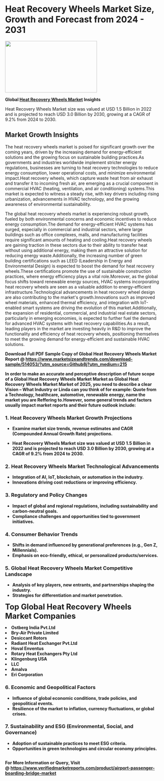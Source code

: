 <H1>Heat Recovery Wheels Market Size, Growth and Forecast from 2024 - 2031</H1><img class="aligncenter size-medium wp-image-584254" src="https://thirdeyenews.in/wp-content/uploads/2024/09/Global-Market-Research-300x168.jpeg" alt="" width="300" height="168" /><p><strong>Global&nbsp;<a href="https://www.marketsizeandtrends.com/download-sample/514053/?utm_source=Github8j?utm_medium=215">Heat Recovery Wheels Market</a> Insights</strong></p><p>Heat Recovery Wheels Market size was valued at USD 1.5 Billion in 2022 and is projected to reach USD 3.0 Billion by 2030, growing at a CAGR of 9.2% from 2024 to 2030.</p><p><h2>Market Growth Insights</h2> <p>The heat recovery wheels market is poised for significant growth over the coming years, driven by the increasing demand for energy-efficient solutions and the growing focus on sustainable building practices.As governments and industries worldwide implement stricter energy regulations, businesses are turning to heat recovery technologies to reduce energy consumption, lower operational costs, and minimize environmental impact.Heat recovery wheels, which capture waste heat from air exhaust and transfer it to incoming fresh air, are emerging as a crucial component in commercial HVAC (heating, ventilation, and air conditioning) systems.This market is expected to witness a steady rise, with key drivers including rising urbanization, advancements in HVAC technology, and the growing awareness of environmental sustainability.</p> <p>The global heat recovery wheels market is experiencing robust growth, fueled by both environmental concerns and economic incentives to reduce energy consumption.The demand for energy-efficient HVAC systems has surged, especially in commercial and industrial sectors, where large buildings such as office complexes, malls, and manufacturing facilities require significant amounts of heating and cooling.Heat recovery wheels are gaining traction in these sectors due to their ability to transfer heat without using additional energy, making them an attractive solution for reducing energy waste.Additionally, the increasing number of green building certifications such as LEED (Leadership in Energy and Environmental Design) is expected to boost the demand for heat recovery wheels.These certifications promote the use of sustainable construction practices, where energy efficiency plays a vital role.Moreover, as the global focus shifts toward renewable energy sources, HVAC systems incorporating heat recovery wheels are seen as a valuable addition to energy-efficient infrastructure.Technological advancements in heat recovery wheel design are also contributing to the market's growth.Innovations such as improved wheel materials, enhanced thermal efficiency, and integration with IoT-enabled smart systems are driving the evolution of this market.Additionally, the expansion of residential, commercial, and industrial real estate sectors, particularly in emerging economies, is expected to further fuel the demand for advanced HVAC systems with heat recovery capabilities.As a result, leading players in the market are investing heavily in R&D to improve the functionality and efficiency of heat recovery wheels, positioning themselves to meet the growing demand for energy-efficient and sustainable HVAC solutions.<strong></p><p><span class=""><strong>Download Full PDF Sample Copy of Global Heat Recovery Wheels Market Report</strong> @ <a href="https://www.marketsizeandtrends.com/download-sample/514053/?utm_source=Github8j?utm_medium=215" target="_blank">https://www.marketsizeandtrends.com/download-sample/514053/?utm_source=Github8j?utm_medium=215</a></span></p><p>In order to make an accurate and perceptive description of future scope of a Global&nbsp;Heat Recovery Wheels Market Market as Global&nbsp;Heat Recovery Wheels Market Market of 2025, you need to describe a clear Vision &ndash; What Industry or Linda can you think of for example: Quote from a Technology, healthcare, automotive, renewable energy, name the market you are Reffering to.However, some general trends and factors usually impact market reports and their future outlook include:</p><h3>1.&nbsp;<strong>Heat Recovery Wheels Market Growth Projections</strong></h3><ul><li>Examine market size trends, revenue estimates and CAGR (Compounded Annual Growth Rate) projections.</li><li><p>Heat Recovery Wheels Market size was valued at USD 1.5 Billion in 2022 and is projected to reach USD 3.0 Billion by 2030, growing at a CAGR of 9.2% from 2024 to 2030.</p></li></ul><h3>2.&nbsp;<strong>Heat Recovery Wheels Market Technological Advancements</strong></h3><ul><li>Integration of AI, IoT, blockchain, or automation in the industry.</li><li>Innovations driving cost reductions or improving efficiency.</li></ul><h3>3.&nbsp;<strong>Regulatory and Policy Changes</strong></h3><ul><li>Impact of global and regional regulations, including sustainability and carbon-neutral goals.</li><li>Compliance challenges and opportunities tied to government initiatives.</li></ul><h3>4.&nbsp;<strong>Consumer Behavior Trends</strong></h3><ul><li>Shifts in demand influenced by generational preferences (e.g., Gen Z, Millennials).</li><li>Emphasis on eco-friendly, ethical, or personalized products/services.</li></ul><h3>5.&nbsp;<strong>Global Heat Recovery Wheels Market Competitive Landscape</strong></h3><ul><li>Analysis of key players, new entrants, and partnerships shaping the industry.</li><li>Strategies for differentiation and market penetration.</li></ul><p data-pm-slice="1 1 []"><span style="color: inherit; font-family: inherit; font-size: 25px;">Top Global Heat Recovery Wheels Market Companies</span></p><div class="" data-test-id=""><p><li>Ostberg India Pvt.Ltd</li><li> Bry-Air Private Limited</li><li> Desiccant Rotors</li><li> Radiant Heat Exchanger Pvt.Ltd</li><li> Hoval Enventus</li><li> Rotary Heat Exchangers Pty Ltd</li><li> Klingenburg USA</li><li> LLC</li><li> Amalva</li><li> Eri Corporation</li></p></div><h3>6.&nbsp;<strong>Economic and Geopolitical Factors</strong></h3><ul><li>Influence of global economic conditions, trade policies, and geopolitical events.</li><li>Resilience of the market to inflation, currency fluctuations, or global crises.</li></ul><h3>7.&nbsp;<strong>Sustainability and ESG (Environmental, Social, and Governance)</strong></h3><ul><li>Adoption of sustainable practices to meet ESG criteria.</li><li>Opportunities in green technologies and circular economy principles.</li></ul><h2><strong style="font-size: 14px;">For More Information or Query, Visit @&nbsp;</strong><a style="background-color: #ffffff; font-size: 14px;" href="https://www.marketsizeandtrends.com/report/heat-recovery-wheels-market/" target="_blank">https://www.verifiedmarketreports.com/product/airport-passenger-boarding-bridge-market</a></h2>